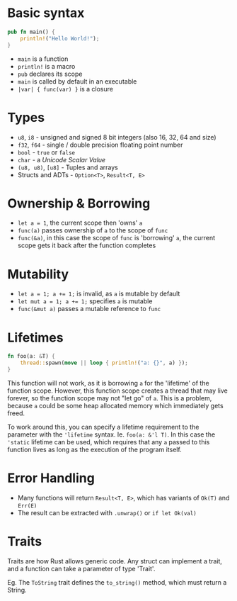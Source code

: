 # Basic syntax

``` rust
pub fn main() {
    println!("Hello World!");
}
```

* `main` is a function
* `println!` is a macro
* `pub` declares its scope
* `main` is called by default in an executable
* `|var| { func(var) }` is a closure

# Types

* `u8`, `i8` - unsigned and signed 8 bit integers (also 16, 32, 64 and size)
* `f32`, `f64` - single / double precision floating point number
* `bool` - `true` or `false`
* `char` - a *Unicode Scalar Value*
* `(u8, u8)`, `[u8]` - Tuples and arrays
* Structs and ADTs - `Option<T>`, `Result<T, E>`

# Ownership & Borrowing

* `let a = 1`, the current scope then 'owns' `a`
* `func(a)` passes ownership of `a` to the scope of `func`
* `func(&a)`, in this case the scope of `func` is 'borrowing' `a`, the current scope gets it back after the function completes

# Mutability

* `let a = 1; a += 1;` is invalid, as `a` is mutable by default
* `let mut a = 1; a += 1;` specifies `a` is mutable
* `func(&mut a)` passes a mutable reference to `func`

# Lifetimes

``` rust
fn foo(a: &T) {
    thread::spawn(move || loop { println!("a: {}", a) });
}
```

This function will not work, as it is borrowing `a` for the 'lifetime' of the function scope.
However, this function scope creates a thread that may live forever, so the function scope may not "let go" of `a`.
This is a problem, because `a` could be some heap allocated memory which immediately gets freed.

To work around this, you can specify a lifetime requirement to the parameter with the `'lifetime` syntax.
Ie. `foo(a: &'l T)`.
In this case the `'static` lifetime can be used, which requires that any `a` passed to this function lives as long as the execution of the program itself.

# Error Handling

* Many functions will return `Result<T, E>`, which has variants of `Ok(T)` and `Err(E)`
* The result can be extracted with `.unwrap()` or `if let Ok(val)`

# Traits

Traits are how Rust allows generic code.
Any struct can implement a trait, and a function can take a parameter of type 'Trait'.

Eg. The `ToString` trait defines the `to_string()` method, which must return a String.
